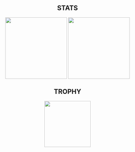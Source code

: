  <h2 align="center"> STATS </h2>

<div align="center">
   <img height=200 align="center" src="https://github-readme-stats.vercel.app/api?username=enzotlz&theme=dark&show_icons=true" />
   <img height=200 align="center" src="https://github-readme-stats.vercel.app/api/top-langs?username=enzotlz&theme=dark&layout=compact&langs_count=8&card_width=320" />
   <h2 margin-bottom="10px">TROPHY</h2>
   <img height=150 align="center" src="https://github-profile-trophy.vercel.app/?username=enzotlz&theme=onedark&rank=SSS,SS,S,AAA,AA,A,B,C&row=2&column=3)](https://github.com/ryo-ma/github-profile-trophy" />
</div>
